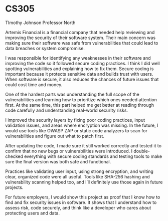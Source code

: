 # CS305
TImothy Johnson
Professor North

Artemis Financial is a financial company that needed help reviewing and improving the security of their software system. Their main concern was making sure their software was safe from vulnerabilities that could lead to data breaches or system compromise.

I was responsible for identifying any weaknesses in their software and improving the code so it followed secure coding practices. I think I did well spotting vulnerabilities and explaining how to fix them. Secure coding is important because it protects sensitive data and builds trust with users. When software is secure, it also reduces the chances of future issues that could cost time and money.

One of the hardest parts was understanding the full scope of the vulnerabilities and learning how to prioritize which ones needed attention first. At the same time, this part helped me get better at reading through code carefully and understanding real-world security risks.

I improved the security layers by fixing poor coding practices, input validation issues, and areas where encryption was missing. In the future, I would use tools like OWASP ZAP or static code analyzers to scan for vulnerabilities and figure out what to patch first.

After updating the code, I made sure it still worked correctly and tested it to confirm that no new bugs or vulnerabilities were introduced. I double-checked everything with secure coding standards and testing tools to make sure the final version was both safe and functional.

Practices like validating user input, using strong encryption, and writing clear, organized code were all useful. Tools like SHA-256 hashing and vulnerability scanning helped too, and I’ll definitely use those again in future projects.

For future employers, I would show this project as proof that I know how to find and fix security issues in software. It shows that I understand how to assess risk, code securely, and think like a developer who cares about protecting users and data.

